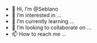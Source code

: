 - 👋 Hi, I’m @Seblano
- 👀 I’m interested in ...
- 🌱 I’m currently learning ...
- 💞️ I’m looking to collaborate on ...
- 📫 How to reach me ...

<!---
Seblano/Seblano is a ✨ special ✨ repository because its `README.md` (this file) appears on your GitHub profile.
You can click the Preview link to take a look at your changes.
--->
